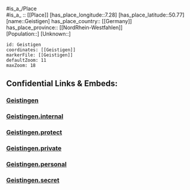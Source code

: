 ﻿---
location: [50.77,7.28] 
mapzoom: [7,12] 
mapmarker: city 
type: City
tags:
- geo/City


SpocWebEntityId: 30397
isDeleted: false
confidential: public

---
#is_a_/Place  
#is_a_ :: [[Place]] 
[has_place_longitude::7.28] 
[has_place_latitude::50.77] 
[name::Geistigen] 
has_place_country:: [[Germany]]  
has_place_province:: [[NordRhein-Westfahlen]]  
[Population::] 
[Unknown::] 


```leaflet
id: Geistigen
coordinates: [[Geistigen]] 
markerFile: [[Geistigen]] 
defaultZoom: 11 
maxZoom: 18
```


## Confidential Links & Embeds: 

### [Geistingen](/_public/Earth/Continent/Europe/Europe~Central/Germany/Germany~West/Nord_Rhein-Westfalen/counties~NW/Rhein-Sieg-Kreis/cities~Rhein-Sieg/Hennef~Sieg/Geistingen.md) 

### [Geistingen.internal](/_internal/Earth/Continent/Europe/Europe~Central/Germany/Germany~West/Nord_Rhein-Westfalen/counties~NW/Rhein-Sieg-Kreis/cities~Rhein-Sieg/Hennef~Sieg/Geistingen.internal.md) 

### [Geistingen.protect](/_protect/Earth/Continent/Europe/Europe~Central/Germany/Germany~West/Nord_Rhein-Westfalen/counties~NW/Rhein-Sieg-Kreis/cities~Rhein-Sieg/Hennef~Sieg/Geistingen.protect.md) 

### [Geistingen.private](/_private/Earth/Continent/Europe/Europe~Central/Germany/Germany~West/Nord_Rhein-Westfalen/counties~NW/Rhein-Sieg-Kreis/cities~Rhein-Sieg/Hennef~Sieg/Geistingen.private.md) 

### [Geistingen.personal](/_personal/Earth/Continent/Europe/Europe~Central/Germany/Germany~West/Nord_Rhein-Westfalen/counties~NW/Rhein-Sieg-Kreis/cities~Rhein-Sieg/Hennef~Sieg/Geistingen.personal.md) 

### [Geistingen.secret](/_secret/Earth/Continent/Europe/Europe~Central/Germany/Germany~West/Nord_Rhein-Westfalen/counties~NW/Rhein-Sieg-Kreis/cities~Rhein-Sieg/Hennef~Sieg/Geistingen.secret.md) 
